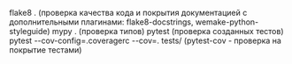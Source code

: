 flake8 . (проверка качества кода и покрытия документацией с дополнительными плагинами: flake8-docstrings, wemake-python-styleguide)
mypy . (проверка типов)
pytest (проверка созданных тестов)
pytest --cov-config=.coveragerc --cov=. tests/ (pytest-cov - проверка на покрытие тестами)